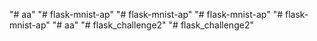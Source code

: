 "# aa" 
"# flask-mnist-ap" 
"# flask-mnist-ap" 
"# flask-mnist-ap" 
"# flask-mnist-ap" 
"# aa" 
"# flask_challenge2" 
"# flask_challenge2" 
